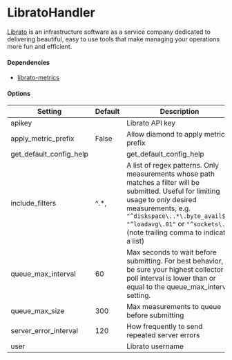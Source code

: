 <!--This file was generated from the python source
Please edit the source to make changes
-->
LibratoHandler
====

[Librato](http://librato.com) is an infrastructure software as a service company
dedicated to delivering beautiful, easy to use tools that make managing your
operations more fun and efficient.

#### Dependencies

 * [librato-metrics](https://github.com/librato/python-librato)


#### Options

Setting | Default | Description | Type
--------|---------|-------------|-----
apikey |  | Librato API key | str
apply_metric_prefix | False | Allow diamond to apply metric prefix | bool
get_default_config_help |  | get_default_config_help | 
include_filters | ^.*, | A list of regex patterns. Only measurements whose path matches a filter will be submitted. Useful for limiting usage to *only* desired measurements, e.g. `"^diskspace\..*\.byte_avail$", "^loadavg\.01"` or `"^sockets\.",` (note trailing comma to indicate a list) | list
queue_max_interval | 60 | Max seconds to wait before submitting. For best behavior, be sure your highest collector poll interval is lower than or equal to the queue_max_interval setting. | int
queue_max_size | 300 | Max measurements to queue before submitting | int
server_error_interval | 120 | How frequently to send repeated server errors | int
user |  | Librato username | str

